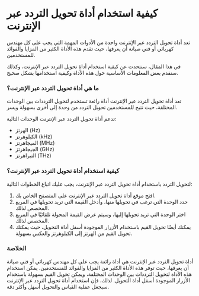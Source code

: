 كيفية استخدام أداة تحويل التردد عبر الإنترنت
============================================

تعد أداة تحويل التردد عبر الإنترنت واحدة من الأدوات المهمة التي يجب على كل مهندس كهربائي أو فني صيانة أن يعرفها، حيث تقدم هذه الأداة الكثير من المزايا والفوائد للمستخدمين.

في هذا المقال، سنتحدث عن كيفية استخدام أداة تحويل التردد عبر الإنترنت، وكذلك سنقدم بعض المعلومات الأساسية حول هذه الأداة وكيفية استخدامها بشكل صحيح.

### ما هي أداة تحويل التردد عبر الإنترنت؟

تعد أداة تحويل التردد عبر الإنترنت أداة رائعة تستخدم لتحويل الترددات بين الوحدات المختلفة، حيث تتيح للمستخدمين تحويل التردد من وحدة إلى أخرى بسهولة ويسر.

تدعم أداة تحويل التردد عبر الإنترنت الوحدات التالية:

- الهرتز (Hz)
- الكيلوهرتز (kHz)
- الميجاهرتز (MHz)
- الجيجاهرتز (GHz)
- التيراهرتز (THz)

### كيفية استخدام أداة تحويل التردد عبر الإنترنت؟

لتحويل التردد باستخدام أداة تحويل التردد عبر الإنترنت، يجب عليك اتباع الخطوات التالية:

1. افتح موقع أداة تحويل التردد عبر الإنترنت على المتصفح الخاص بك.
2. حدد الوحدة التي ترغب في تحويلها منها، وأدخل القيمة التي تريد تحويلها في المربع المخصص لذلك.
3. اختر الوحدة التي تريد تحويلها إليها، وسيتم عرض القيمة المحولة تلقائيًا في المربع المخصص لذلك.
4. يمكنك أيضًا تحويل القيم باستخدام الأزرار الموجودة أسفل أداة التحويل، حيث يمكنك تحويل القيم من الهرتز إلى الكيلوهرتز والعكس بسهولة.

### الخلاصة

أداة تحويل التردد عبر الإنترنت هي أداة رائعة يجب على كل مهندس كهربائي أو فني صيانة أن يعرفها، حيث توفر هذه الأداة الكثير من المزايا والفوائد للمستخدمين. يمكن استخدام هذه الأداة لتحويل الترددات بين الوحدات المختلفة، ويمكن تحويل القيم بسهولة باستخدام الأزرار الموجودة أسفل أداة التحويل. لذلك، فإن استخدام أداة تحويل التردد عبر الإنترنت سيجعل عملية القياس والتحويل أسهل وأكثر دقة.